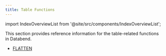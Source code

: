 ```yaml
---
title: Table Functions
---
```

import IndexOverviewList from '@site/src/components/IndexOverviewList';

This section provides reference information for the table-related functions in Databend.

<IndexOverviewList />

- [FLATTEN](../110-semi-structured-functions/flatten.md)